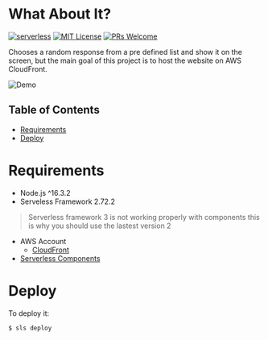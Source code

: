 # What About It?
[![serverless](https://img.shields.io/badge/serverless-2.72.2-FD5750?style=flat-square&logo=serverless)](https://www.serverless.com/)
[![MIT License](https://img.shields.io/badge/license-MIT-green?style=flat-square)](https://raw.githubusercontent.com/DiegoVictor/what-about-it/main/LICENSE)
[![PRs Welcome](https://img.shields.io/badge/PRs-welcome-brightgreen.svg?style=flat-square)](http://makeapullrequest.com)

Chooses a random response from a pre defined list and show it on the screen, but the main goal of this project is to host the website on AWS CloudFront.

![Demo](https://raw.githubusercontent.com/DiegoVictor/what-about-it/main/screenshots/what-about-it.gif)

## Table of Contents
* [Requirements](#requirements)
* [Deploy](#deploy)

# Requirements
* Node.js ^16.3.2
* Serveless Framework 2.72.2
> Serverless framework 3 is not working properly with components this is why you should use the lastest version 2
* AWS Account
  * [CloudFront](https://aws.amazon.com/pt/cloudfront/)
* [Serverless Components](https://github.com/serverless/components)

# Deploy
To deploy it:
```
$ sls deploy
```
